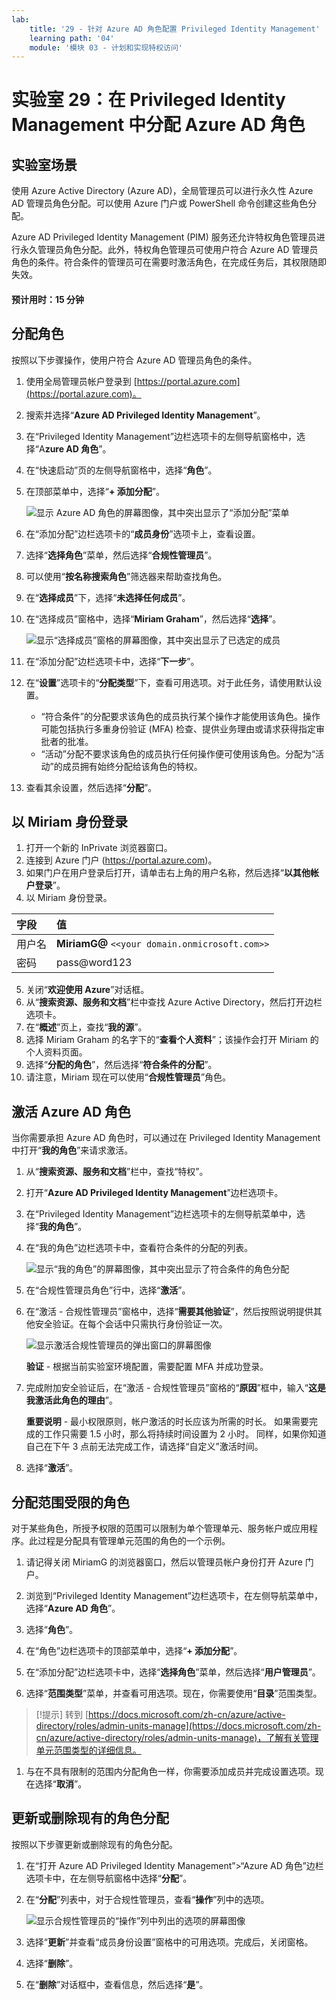 ```yaml
---
lab:
    title: '29 - 针对 Azure AD 角色配置 Privileged Identity Management'
    learning path: '04'
    module: '模块 03 - 计划和实现特权访问'
---
```


# 实验室 29：在 Privileged Identity Management 中分配 Azure AD 角色

## 实验室场景

使用 Azure Active Directory (Azure AD)，全局管理员可以进行永久性 Azure AD 管理员角色分配。可以使用 Azure 门户或 PowerShell 命令创建这些角色分配。

Azure AD Privileged Identity Management (PIM) 服务还允许特权角色管理员进行永久管理员角色分配。此外，特权角色管理员可使用户符合 Azure AD 管理员角色的条件。符合条件的管理员可在需要时激活角色，在完成任务后，其权限随即失效。

#### 预计用时：15 分钟

## 分配角色

按照以下步骤操作，使用户符合 Azure AD 管理员角色的条件。

1. 使用全局管理员帐户登录到 [https://portal.azure.com](https://portal.azure.com)。

1. 搜索并选择“**Azure AD Privileged Identity Management**”。

1. 在“Privileged Identity Management”边栏选项卡的左侧导航窗格中，选择“A**zure AD 角色**”。

1. 在“快速启动”页的左侧导航窗格中，选择“**角色**”。

1. 在顶部菜单中，选择“**+ 添加分配**”。

    ![显示 Azure AD 角色的屏幕图像，其中突出显示了“添加分配”菜单](./media/lp4-mod3-pim-assign-role.png)

1. 在“添加分配”边栏选项卡的“**成员身份**”选项卡上，查看设置。

1. 选择“**选择角色**”菜单，然后选择“**合规性管理员**”。

1. 可以使用“**按名称搜索角色**”筛选器来帮助查找角色。

1. 在“**选择成员**”下，选择“**未选择任何成员**”。

1. 在“选择成员”窗格中，选择“**Miriam Graham**”，然后选择“**选择**”。

    ![显示“选择成员”窗格的屏幕图像，其中突出显示了已选定的成员](./media/lp4-mod3-pim-add-role-assignment.png)

1. 在“添加分配”边栏选项卡中，选择“**下一步**”。

1. 在“**设置**”选项卡的“**分配类型**”下，查看可用选项。对于此任务，请使用默认设置。

    - “符合条件”的分配要求该角色的成员执行某个操作才能使用该角色。操作可能包括执行多重身份验证 (MFA) 检查、提供业务理由或请求获得指定审批者的批准。
    - “活动”分配不要求该角色的成员执行任何操作便可使用该角色。分配为“活动”的成员拥有始终分配给该角色的特权。

1. 查看其余设置，然后选择“**分配**”。

## 以 Miriam 身份登录

1. 打开一个新的 InPrivate 浏览器窗口。
2. 连接到 Azure 门户 (https://portal.azure.com)。
3. 如果门户在用户登录后打开，请单击右上角的用户名称，然后选择“**以其他帐户登录**”。
4. 以 Miriam 身份登录。

| 字段 | 值 |
| :--- | :--- |
| 用户名 | **MiriamG@** `<<your domain.onmicrosoft.com>>` |
| 密码 | pass@word123 |

5. 关闭“**欢迎使用 Azure**”对话框。
6. 从“**搜索资源、服务和文档**”栏中查找 Azure Active Directory，然后打开边栏选项卡。
7. 在“**概述**”页上，查找“**我的源**”。
8. 选择 Miriam Graham 的名字下的“**查看个人资料**”；该操作会打开 Miriam 的个人资料页面。
9. 选择“**分配的角色**”，然后选择“**符合条件的分配**”。
10. 请注意，Miriam 现在可以使用“**合规性管理员**”角色。

## 激活 Azure AD 角色

当你需要承担 Azure AD 角色时，可以通过在 Privileged Identity Management 中打开“**我的角色**”来请求激活。

1. 从“**搜索资源、服务和文档**”栏中，查找“特权”。
2. 打开“**Azure AD Privileged Identity Management**”边栏选项卡。
3. 在“Privileged Identity Management”边栏选项卡的左侧导航菜单中，选择“**我的角色**”。

1. 在“我的角色”边栏选项卡中，查看符合条件的分配的列表。

    ![显示“我的角色”的屏幕图像，其中突出显示了符合条件的角色分配](./media/lp4-mod3-my-roles.png)

1. 在“合规性管理员角色”行中，选择“**激活**”。

1. 在“激活 - 合规性管理员”窗格中，选择“**需要其他验证**”，然后按照说明提供其他安全验证。在每个会话中只需执行身份验证一次。

    ![显示激活合规性管理员的弹出窗口的屏幕图像](./media/lp4-mod3-pim-activate-role.png)

    **验证** - 根据当前实验室环境配置，需要配置 MFA 并成功登录。

1. 完成附加安全验证后，在“激活 - 合规性管理员”窗格的“**原因**”框中，输入“**这是我激活此角色的理由**”。

    **重要说明** - 最小权限原则，帐户激活的时长应该为所需的时长。  如果需要完成的工作只需要 1.5 小时，那么将持续时间设置为 2 小时。  同样，如果你知道自己在下午 3 点前无法完成工作，请选择“自定义”激活时间。

1. 选择“**激活**”。

## 分配范围受限的角色

对于某些角色，所授予权限的范围可以限制为单个管理单元、服务帐户或应用程序。此过程是分配具有管理单元范围的角色的一个示例。

1. 请记得关闭 MiriamG 的浏览器窗口，然后以管理员帐户身份打开 Azure 门户。
2. 浏览到“Privileged Identity Management”边栏选项卡，在左侧导航菜单中，选择“**Azure AD 角色**”。
3. 选择“**角色**”。
4. 在“角色”边栏选项卡的顶部菜单中，选择“**+ 添加分配**”。

5. 在“添加分配”边栏选项卡中，选择“**选择角色**”菜单，然后选择“**用户管理员**”。

1. 选择“**范围类型**”菜单，并查看可用选项。现在，你需要使用“**目录**”范围类型。

>[!提示]
>转到 [https://docs.microsoft.com/zh-cn/azure/active-directory/roles/admin-units-manage](https://docs.microsoft.com/zh-cn/azure/active-directory/roles/admin-units-manage)，了解有关管理单元范围类型的详细信息。

1. 与在不具有限制的范围内分配角色一样，你需要添加成员并完成设置选项。现在选择“**取消**”。

## 更新或删除现有的角色分配

按照以下步骤更新或删除现有的角色分配。

1. 在“打开 Azure AD Privileged Identity Management”>“Azure AD 角色”边栏选项卡中，在左侧导航窗格中选择“**分配**”。

1. 在“**分配**”列表中，对于合规性管理员，查看“**操作**”列中的选项。

    ![显示合规性管理员的“操作”列中列出的选项的屏幕图像](./media/lp4-mod3-pim-edit-role-assignments.png)

1. 选择“**更新**”并查看“成员身份设置”窗格中的可用选项。完成后，关闭窗格。

1. 选择“**删除**”。

1. 在“**删除**”对话框中，查看信息，然后选择“**是**”。
